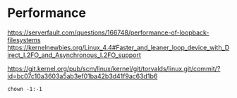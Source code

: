 # Performance
https://serverfault.com/questions/166748/performance-of-loopback-filesystems
https://kernelnewbies.org/Linux_4.4#Faster_and_leaner_loop_device_with_Direct_I.2FO_and_Asynchronous_I.2FO_support

https://git.kernel.org/pub/scm/linux/kernel/git/torvalds/linux.git/commit/?id=bc07c10a3603a5ab3ef01ba42b3d41f9ac63d1b6

```
chown -1:-1

```